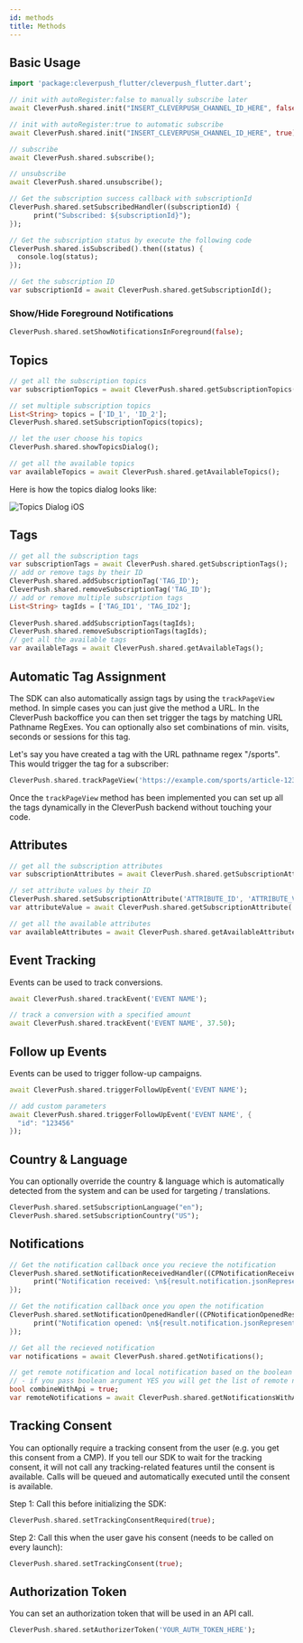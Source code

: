 ```yaml
---
id: methods
title: Methods
---
```


## Basic Usage
```dart
import 'package:cleverpush_flutter/cleverpush_flutter.dart';

// init with autoRegister:false to manually subscribe later
await CleverPush.shared.init("INSERT_CLEVERPUSH_CHANNEL_ID_HERE", false);

// init with autoRegister:true to automatic subscribe 
await CleverPush.shared.init("INSERT_CLEVERPUSH_CHANNEL_ID_HERE", true);

// subscribe 
await CleverPush.shared.subscribe();

// unsubscribe 
await CleverPush.shared.unsubscribe();

// Get the subscription success callback with subscriptionId 
CleverPush.shared.setSubscribedHandler((subscriptionId) {
      print("Subscribed: ${subscriptionId}");
});

// Get the subscription status by execute the following code
CleverPush.shared.isSubscribed().then((status) {
  console.log(status);
});

// Get the subscription ID 
var subscriptionId = await CleverPush.shared.getSubscriptionId();
```

### Show/Hide Foreground Notifications

```dart
CleverPush.shared.setShowNotificationsInForeground(false);
```


## Topics
```dart
// get all the subscription topics
var subscriptionTopics = await CleverPush.shared.getSubscriptionTopics();

// set multiple subscription topics
List<String> topics = ['ID_1', 'ID_2'];
CleverPush.shared.setSubscriptionTopics(topics);

// let the user choose his topics
CleverPush.shared.showTopicsDialog();

// get all the available topics
var availableTopics = await CleverPush.shared.getAvailableTopics();
```
Here is how the topics dialog looks like:

![Topics Dialog iOS](https://developers.cleverpush.com/img/topics-dialog-ios.png)

## Tags
```dart
// get all the subscription tags
var subscriptionTags = await CleverPush.shared.getSubscriptionTags();
// add or remove tags by their ID
CleverPush.shared.addSubscriptionTag('TAG_ID');
CleverPush.shared.removeSubscriptionTag('TAG_ID');
// add or remove multiple subscription tags
List<String> tagIds = ['TAG_ID1', 'TAG_ID2'];
  
CleverPush.shared.addSubscriptionTags(tagIds);
CleverPush.shared.removeSubscriptionTags(tagIds);
// get all the available tags
var availableTags = await CleverPush.shared.getAvailableTags();
```

## Automatic Tag Assignment

The SDK can also automatically assign tags by using the `trackPageView` method. In simple cases you can just give the method a URL. In the CleverPush backoffice you can then set trigger the tags by matching URL Pathname RegExes. You can optionally also set combinations of min. visits, seconds or sessions for this tag.

Let's say you have created a tag with the URL pathname regex "/sports". This would trigger the tag for a subscriber:


```dart
CleverPush.shared.trackPageView('https://example.com/sports/article-123123');
```

Once the `trackPageView` method has been implemented you can set up all the tags dynamically in the CleverPush backend without touching your code.


## Attributes
```dart
// get all the subscription attributes
var subscriptionAttributes = await CleverPush.shared.getSubscriptionAttributes();

// set attribute values by their ID
CleverPush.shared.setSubscriptionAttribute('ATTRIBUTE_ID', 'ATTRIBUTE_VALUE');
var attributeValue = await CleverPush.shared.getSubscriptionAttribute('ATTRIBUTE_ID');

// get all the available attributes
var availableAttributes = await CleverPush.shared.getAvailableAttributes();
```


## Event Tracking

Events can be used to track conversions.

```dart
await CleverPush.shared.trackEvent('EVENT NAME');

// track a conversion with a specified amount
await CleverPush.shared.trackEvent('EVENT NAME', 37.50);
```


## Follow up Events

Events can be used to trigger follow-up campaigns.

```dart
await CleverPush.shared.triggerFollowUpEvent('EVENT NAME');

// add custom parameters
await CleverPush.shared.triggerFollowUpEvent('EVENT NAME', {
  "id": "123456"
});
```


## Country & Language

You can optionally override the country & language which is automatically detected from the system and can be used for targeting / translations.

```dart
CleverPush.shared.setSubscriptionLanguage("en");
CleverPush.shared.setSubscriptionCountry("US");
```


## Notifications

```dart
// Get the notification callback once you recieve the notification 
CleverPush.shared.setNotificationReceivedHandler((CPNotificationReceivedResult result) {
      print("Notification received: \n${result.notification.jsonRepresentation()}");
});

// Get the notification callback once you open the notification
CleverPush.shared.setNotificationOpenedHandler((CPNotificationOpenedResult result) {
      print("Notification opened: \n${result.notification.jsonRepresentation()}");
});

// Get all the recieved notification
var notifications = await CleverPush.shared.getNotifications();

// get remote notification and local notification based on the boolean argument.
// - if you pass boolean argument YES you will get the list of remote notification else you will get the locally stored notification.
bool combineWithApi = true;
var remoteNotifications = await CleverPush.shared.getNotificationsWithApi(combineWithApi);
```


## Tracking Consent

You can optionally require a tracking consent from the user (e.g. you get this consent from a CMP). If you tell our SDK to wait for the tracking consent, it will not call any tracking-related features until the consent is available. Calls will be queued and automatically executed until the consent is available.

Step 1: Call this before initializing the SDK:

```dart
CleverPush.shared.setTrackingConsentRequired(true);
```

Step 2: Call this when the user gave his consent (needs to be called on every launch):

```dart
CleverPush.shared.setTrackingConsent(true);
```

## Authorization Token

You can set an authorization token that will be used in an API call.

```dart
CleverPush.shared.setAuthorizerToken('YOUR_AUTH_TOKEN_HERE');
```
